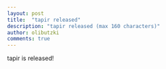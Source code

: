 ```yaml
---
layout: post
title:  "tapir released"
description: "tapir released (max 160 characters)"
author: olibutzki
comments: true
---
```

tapir is released!
